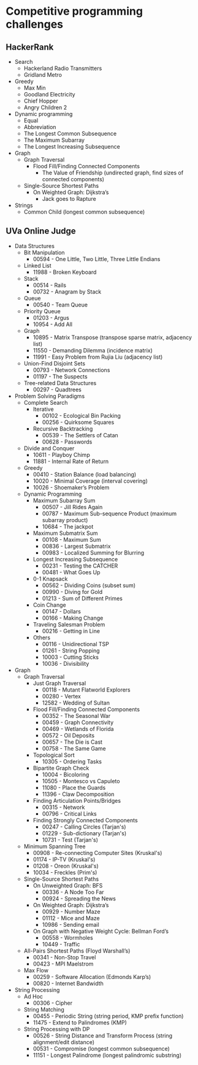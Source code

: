 # Competitive programming challenges 
## HackerRank
* Search
  * Hackerland Radio Transmitters
  * Gridland Metro
* Greedy
  * Max Min
  * Goodland Electricity
  * Chief Hopper
  * Angry Children 2
* Dynamic programming
  * Equal
  * Abbreviation
  * The Longest Common Subsequence
  * The Maximum Subarray
  * The Longest Increasing Subsequence
* Graph
  * Graph Traversal
    * Flood Fill/Finding Connected Components
      * The Value of Friendship (undirected graph, find sizes of connected components)
  * Single-Source Shortest Paths
    * On Weighted Graph: Dijkstra’s
      * Jack goes to Rapture
* Strings
  * Common Child (longest common subsequence)

## UVa Online Judge
* Data Structures
  * Bit Manipulation
    * 00594 - One Little, Two Little, Three Little Endians
  * Linked List
    * 11988 - Broken Keyboard
  * Stack
    * 00514 - Rails
    * 00732 - Anagram by Stack
  * Queue
    * 00540 - Team Queue
  * Priority Queue
    * 01203 - Argus
    * 10954 - Add All
  * Graph
    * 10895 - Matrix Transpose (transpose sparse matrix, adjacency list)
    * 11550 - Demanding Dilemma (incidence matrix)
    * 11991 - Easy Problem from Rujia Liu (adjacency list)
  * Union-Find Disjoint Sets
    * 00793 - Network Connections
    * 01197 - The Suspects
  * Tree-related Data Structures
    * 00297 - Quadtrees
* Problem Solving Paradigms
  * Complete Search
    * Iterative
      * 00102 - Ecological Bin Packing
      * 00256 - Quirksome Squares
    * Recursive Backtracking
      * 00539 - The Settlers of Catan
      * 00628 - Passwords
  * Divide and Conquer
    * 10611 - Playboy Chimp
    * 11881 - Internal Rate of Return
  * Greedy
    * 00410 - Station Balance (load balancing)
    * 10020 - Minimal Coverage (interval covering)
    * 10026 - Shoemaker’s Problem
  * Dynamic Programming
    * Maximum Subarray Sum
      * 00507 - Jill Rides Again
      * 00787 - Maximum Sub-sequence Product (maximum subarray product)
      * 10684 - The jackpot
    * Maximum Submatrix Sum
      * 00108 - Maximum Sum
      * 00836 - Largest Submatrix
      * 00983 - Localized Summing for Blurring
    * Longest Increasing Subsequence
      * 00231 - Testing the CATCHER
      * 00481 - What Goes Up
    * 0-1 Knapsack
      * 00562 - Dividing Coins (subset sum)
      * 00990 - Diving for Gold
      * 01213 - Sum of Different Primes
    * Coin Change
      * 00147 - Dollars
      * 00166 - Making Change
    * Traveling Salesman Problem
      * 00216 - Getting in Line
    * Others
      * 00116 - Unidirectional TSP
      * 01261 - String Popping
      * 10003 - Cutting Sticks
      * 10036 - Divisibility
* Graph
  * Graph Traversal
    * Just Graph Traversal
      * 00118 - Mutant Flatworld Explorers
      * 00280 - Vertex
      * 12582 - Wedding of Sultan
    * Flood Fill/Finding Connected Components
      * 00352 - The Seasonal War
      * 00459 - Graph Connectivity
      * 00469 - Wetlands of Florida
      * 00572 - Oil Deposits
      * 00657 - The Die is Cast
      * 00758 - The Same Game
    * Topological Sort
      * 10305 - Ordering Tasks
    * Bipartite Graph Check
      * 10004 - Bicoloring
      * 10505 - Montesco vs Capuleto
      * 11080 - Place the Guards
      * 11396 - Claw Decomposition
    * Finding Articulation Points/Bridges
      * 00315 - Network
      * 00796 - Critical Links
    * Finding Strongly Connected Components
      * 00247 - Calling Circles (Tarjan's)
      * 01229 - Sub-dictionary (Tarjan's)
      * 10731 - Test (Tarjan's)
  * Minimum Spanning Tree
    * 00908 - Re-connecting Computer Sites (Kruskal's)
    * 01174 - IP-TV (Kruskal's)
    * 01208 - Oreon (Kruskal's)
    * 10034 - Freckles (Prim's)
  * Single-Source Shortest Paths
    * On Unweighted Graph: BFS
      * 00336 - A Node Too Far
      * 00924 - Spreading the News
    * On Weighted Graph: Dijkstra’s
      * 00929 - Number Maze 
      * 01112 - Mice and Maze
      * 10986 - Sending email
    * On Graph with Negative Weight Cycle: Bellman Ford’s
      * 00558 - Wormholes
      * 10449 - Traffic
  * All-Pairs Shortest Paths (Floyd Warshall’s)
    * 00341 - Non-Stop Travel
    * 00423 - MPI Maelstrom
  * Max Flow
    * 00259 - Software Allocation (Edmonds Karp’s)
    * 00820 - Internet Bandwidth 
* String Processing
  * Ad Hoc
    * 00306 - Cipher
  * String Matching
    * 00455 - Periodic String (string period, KMP prefix function)
    * 11475 - Extend to Palindromes (KMP)
  * String Processing with DP
    * 00526 - String Distance and Transform Process (string alignment/edit distance)
    * 00531 - Compromise (longest common subsequence)
    * 11151 - Longest Palindrome (longest palindromic substring)
